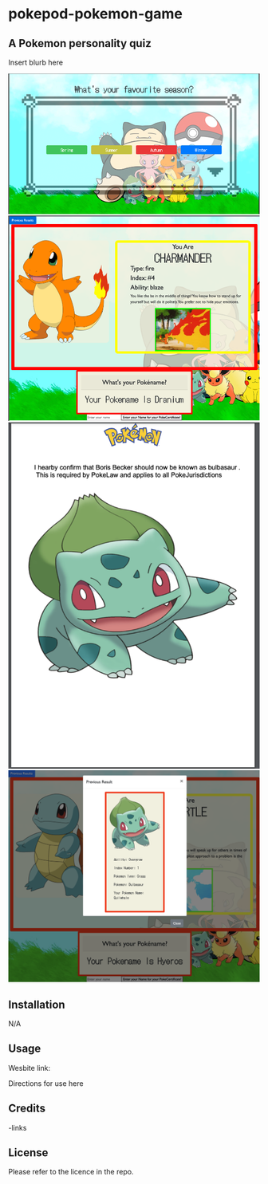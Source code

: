 # pokepod-pokemon-game

## A Pokemon personality quiz

Insert blurb here

![](questions-page.png)  ![](results-page.png)  ![](pdf%20certificate.png)  ![](previous-results.png)  

## Installation

N/A

## Usage

Wesbite link:

Directions for use here

## Credits

-links

## License

Please refer to the licence in the repo.
